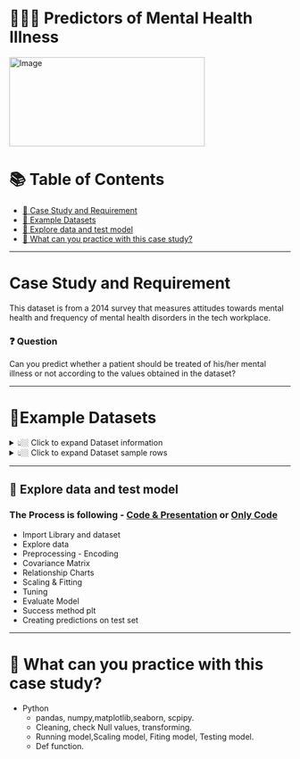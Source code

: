 # 👨🏼‍⚕️ Predictors of Mental Health Illness


 <img src="https://user-images.githubusercontent.com/101379141/201035143-6f1af4fe-4169-4074-8287-6790d88803db.png" alt="Image" width="350" height="160">  



# :books: Table of Contents <!-- omit in toc -->

- [:briefcase: Case Study and Requirement](#case-study-and-requirement)
- [:bookmark_tabs: Example Datasets](#bookmark_tabsexample-datasets)
- [🔎 Explore data and test model](#explore-data-and-test-model)
- [📃 What can you practice with this case study?](#-what-can-you-practice-with-this-case-study)

---

# Case Study and Requirement

This dataset is from a 2014 survey that measures attitudes towards mental health and frequency of mental health disorders in the tech workplace.

### ❓ Question
Can you predict whether a patient should be treated of his/her mental illness or not according to the values obtained in the dataset?

---

# :bookmark_tabs:Example Datasets

<details><summary> 👆🏼 Click to expand Dataset information </summary>

- Timestamp
- Age
- Gender
- Country
- state: If you live in the United States, which state or territory do you live in?
- self_employed: Are you self-employed?
- family_history: Do you have a family history of mental illness?
- treatment: Have you sought treatment for a mental health condition?
- work_interfere: If you have a mental health condition, do you feel that it interferes with your work?
- no_employees: How many employees does your company or organization have?
- remote_work: Do you work remotely (outside of an office) at least 50% of the time?
- tech_company: Is your employer primarily a tech company/organization?
- benefits: Does your employer provide mental health benefits?
- care_options: Do you know the options for mental health care your employer provides?
- wellness_program: Has your employer ever discussed mental health as part of an employee wellness program?
- seek_help: Does your employer provide resources to learn more about mental health issues and how to seek help?
- anonymity: Is your anonymity protected if you choose to take advantage of mental health or substance abuse treatment resources?
- leave: How easy is it for you to take medical leave for a mental health condition?
- mentalhealthconsequence: Do you think that discussing a mental health issue with your employer would have negative consequences?
- physhealthconsequence: Do you think that discussing a physical health issue with your employer would have negative consequences?
- coworkers: Would you be willing to discuss a mental health issue with your coworkers?
- supervisor: Would you be willing to discuss a mental health issue with your direct supervisor(s)?
- mentalhealthinterview: Would you bring up a mental health issue with a potential employer in an interview?
- physhealthinterview: Would you bring up a physical health issue with a potential employer in an interview?
- mentalvsphysical: Do you feel that your employer takes mental health as seriously as physical health?
- obs_consequence: Have you heard of or observed negative consequences for coworkers with mental health conditions in your workplace?
- comments: Any additional notes or comments

</details>

<details><summary> 👆🏼 Click to expand Dataset sample rows </summary>

<div align="center">

**Table** 

<div align="center">
First 10 rows

|Timestamp|Age|	Gender|	Country|	state|	self_employed|	family_history|	treatment|	work_interfere|	no_employees|	remote_work|	tech_company|	benefits|	care_options|	wellness_program|	seek_help|	anonymity|	leave|	mental_health_consequence|	phys_health_consequence|	coworkers|	supervisor|	mental_health_interview|	phys_health_interview|	mental_vs_physical|	obs_consequence|	comments|
|:----|:-----|:----|:----|:----|:----|:----|:----|:----|:-----|:----|:----|:----|:----|:----|:----|:----|:-----|:----|:----|:----|:----|:----|:----|:----|:----|:----|
2014-08-27 11:29:31|	37|	Female|	United States|	IL|	NA|	No|	Yes|	Often|	6-25|	No|	Yes|	Yes|	Not sure|	No|	Yes|	Yes|	Somewhat easy|	No|	No|	Some of them|	Yes|	No|	Maybe|	Yes|	No|	NA|
2014-08-27 11:29:37|	44|	M|	United States|	IN|	NA|	No|	No|	Rarely|	More than 1000|	No|	No|	Don't know|	No|	Don't know|	Don't know|	Don't know|	Don't know|	Maybe|	No|	No|	No|	No|	No|	Don't know|	No|	NA|
2014-08-27 11:29:44|	32|	Male|	Canada|	NA|	NA|	No|	No|	Rarely|	6-25|	No|	Yes|	No|	No|	No|	No|	Don't know|	Somewhat difficult|	No|	No|	Yes|	Yes|	Yes|	Yes|	No|	No|	NA|
2014-08-27 11:29:46|	31|	Male|	United Kingdom|	NA	|NA	|Yes	|Yes	|Often	|26-100	|No	|Yes	|No	|Yes	|No	|No	|No	|Somewhat difficult	|Yes	|Yes	|Some of them	|No	|Maybe	|Maybe	|No	|Yes	|NA|
2014-08-27 11:30:22|	31|	Male|	United States|	TX	|NA|	No|	No|	Never|	100-500|	Yes|	Yes|	Yes|	No|	Don't know|	Don't know|	Don't know|	Don't know|	No|	No|	Some of them|	Yes	|Yes	|Yes	|Don't know	|No	|NA|
2014-08-27 11:31:22|	33|	Male|	United States|	TN|	NA|	Yes|	No|	Sometimes|	6-25|	No|	Yes|	Yes|	Not sure|	No|	Don't know|	Don't know|	Don't know|	No|	No|	Yes|	Yes|	No|	Maybe|	Don't know	|No|	NA|
2014-08-27 11:31:50|	35|	Female|	United States|	MI|	NA|	Yes|	Yes|	Sometimes|	1-5|	Yes|	Yes|	No|	No|	No|	No|	No|	Somewhat difficult|	Maybe|	Maybe|	Some of them|	No|	No|	No|	Don't know|	No|	NA|
2014-08-27 11:32:05|	39|	M|	Canada|	NA|	NA|	No|	No|	Never|	1-5|	Yes|	Yes|	No|	Yes|	No|	No	|Yes|	Don't know|	No|	No|	No|	No|	No|	No|	No|	No|	NA|
2014-08-27 11:32:39|	42|	Female|	United States|	IL	|NA	|Yes	|Yes	|Sometimes	|100-500	|No	|Yes	|Yes	|Yes	|No	|No	|No	|Very difficult	|Maybe	|No	|Yes	|Yes	|No	|Maybe	|No	|No	|NA|
2014-08-27 11:32:43|	23|	Male|	Canada|	NA|	NA|	No|	No|	Never|	26-100|	No|	Yes|	Don't know|	No|	Don't know|	Don't know|	Don't know|	Don't know|	No|	No|	Yes|	Yes|	Maybe|	Maybe|	Yes|	No|	NA|

</div>
</div>

</details>

---
## 🔎  Explore data and test model

### The Process is following - [Code & Presentation](https://github.com/beto1810/Predictors-of-mental-health-illness/blob/main/Explore%20data%20and%20test%20model.md#1%EF%B8%8F%E2%83%A3-explore-data-analysis) or [Only Code](https://github.com/beto1810/Predictors-of-mental-health-illness/blob/main/File/Final_Mindx_De1%20(2).ipynb)

- Import Library and dataset
- Explore data
- Preprocessing - Encoding
- Covariance Matrix
- Relationship Charts
- Scaling & Fitting
- Tuning
- Evaluate Model
- Success method plt
- Creating predictions on test set


---

# 🧾 What can you practice with this case study?
- Python
  - pandas, numpy,matplotlib,seaborn, scpipy.
  - Cleaning, check Null values, transforming.
  - Running model,Scaling model, Fiting model, Testing model. 
  - Def function.
  

